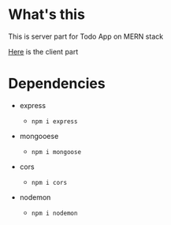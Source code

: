 # What's this

This is server part for Todo App on MERN stack

[Here](https://github.com/chwonseok/mern-todo-client) is the client part

# Dependencies

- express

  - `npm i express`

- mongooese

  - `npm i mongoose`

- cors

  - `npm i cors`

- nodemon
  - `npm i nodemon`
